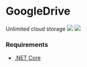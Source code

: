# GoogleDrive
Unlimited cloud storage
![](https://user-images.githubusercontent.com/1202244/69962943-72751a00-1552-11ea-8e86-8ee9d346305c.png)
![](https://user-images.githubusercontent.com/1202244/69962859-3e015e00-1552-11ea-90e0-471a74a6afc9.png)

### Requirements
- [.NET Core](http://dot.net/)
